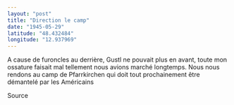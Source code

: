 ```yaml
---
layout: "post"
title: "Direction le camp"
date: "1945-05-29"
latitude: "48.432484"
longitude: "12.937969"
---
```


A cause de furoncles au derrière, Gustl ne pouvait plus en avant, toute mon ossature faisait mal tellement nous avions marché longtemps. Nous nous rendons au camp de Pfarrkirchen qui doit tout prochainement être démantelé par les Américains


<div class="histoire"></div>

<div class="commentaire">Source</div>